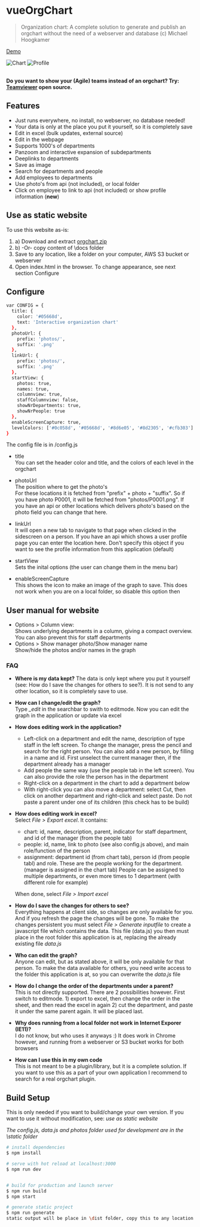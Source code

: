 # vueOrgChart

> Organization chart:
> A complete solution to generate and publish an orgchart without the need of a webserver and database
> (c) Michael Hoogkamer

[Demo](https://hoogkamer.github.io/vue-org-chart/)

![Chart](/assets/img/Screenshot1.PNG?raw=true 'chart')
![Profile](/assets/img/profile.png?raw=true 'profile')

\
**Do you want to show your (Agile) teams instead of an orgchart? Try: [Teamviewer](https://github.com/Hoogkamer/TeamViewer) open source.**

## Features

- Just runs everywhere, no install, no webserver, no database needed!
- Your data is only at the place you put it yourself, so it is completely save
- Edit in excel (bulk updates, external source)
- Edit in the webpage
- Supports 1000's of departments
- Panzoom and interactive expansion of subdepartments
- Deeplinks to departments
- Save as image
- Search for departments and people
- Add employees to departments
- Use photo's from api (not included), or local folder
- Click on employee to link to api (not included) or show profile information (**new**)

## Use as static website

To use this website as-is:

1. a) Download and extract [orgchart.zip](orgchart.zip)
1. b) -Or- copy content of \docs folder
1. Save to any location, like a folder on your computer, AWS S3 bucket or webserver
1. Open index.html in the browser. To change appearance, see next section Configure

## Configure

```bash
var CONFIG = {
  title: {
    color: '#05668d',
    text: 'Interactive organization chart'
  },
  photoUrl: {
    prefix: 'photos/',
    suffix: '.png'
  },
  linkUrl: {
    prefix: 'photos/',
    suffix: '.png'
  },
  startView: {
    photos: true,
    names: true,
    columnview: true,
    staffColumnview: false,
    showNrDepartments: true,
    showNrPeople: true
  },
  enableScreenCapture: true,
  levelColors: ['#0c058d', '#05668d', '#8d6e05', '#8d2305', '#cfb303']
}
```

The config file is in /config.js

- title  
  You can set the header color and title, and the colors of each level in the orgchart
- photoUrl  
  The position where to get the photo's  
  For these locations it is fetched from "prefix" + photo + "suffix". So if you have photo P0001, it will be fetched from "photos/P0001.png". If you have an api or other locations which delivers photo's based on the photo field you can change that here.

- linkUrl  
  It will open a new tab to navigate to that page when clicked in the sidescreen on a person. If you have an api which shows a user profile page you can enter the location here.
  Don't specify this object if you want to see the profile information from this application (default)

- startView  
  Sets the inital options (the user can change them in the menu bar)

- enableScreenCapture  
  This shows the icon to make an image of the graph to save. This does not work when you are on a local folder, so disable this option then

## User manual for website

- Options > Column view:  
  Shows underlying departments in a column, giving a compact overview. You can also prevent this for staff departments
- Options > Show manager photo/Show manager name  
  Show/hide the photos and/or names in the graph

### FAQ

- **Where is my data kept?**
  The data is only kept where you put it yourself (see: How do I save the changes for others to see?). It is not send to any other location, so it is completely save to use.

- **How can I change/edit the graph?**  
  Type _\_edit_ in the searchbar to swith to editmode. Now you can edit the graph in the application or update via excel

- **How does editing work in the application?**

  - Left-click on a department and edit the name, description of type staff in the left screen. To change the manager, press the pencil and search for the right person. You can also add a new person, by filling in a name and id. First unselect the current manager then, if the department already has a manager
  - Add people the same way (use the people tab in the left screen). You can also provide the role the person has in the department
  - Right-click on a department in the chart to add a department below
  - With right-click you can also move a department: select Cut, then click on another department and right-click and select paste. Do not paste a parent under one of its children (this check has to be build)

- **How does editing work in excel?**  
  Select _File > Export excel_. It contains:

  - chart: id, name, description, parent, indicator for staff department, and id of the manager (from the people tab)
  - people: id, name, link to photo (see also config.js above), and main role/function of the person
  - assignment: department id (from chart tab), person id (from people tabl) and role. These are the people working for the department. (manager is assigned in the chart tab) People can be assigned to multiple departments, or even more times to 1 department (with different role for example)

  When done, select _File > Import excel_

- **How do I save the changes for others to see?**  
  Everything happens at client side, so changes are only available for you. And if you refresh the page the changes will be gone. To make the changes persistent you must select _File > Generate inputfile_ to create a javascript file which contains the data. This file (data.js) you then must place in the root folder this application is at, replacing the already existing file _data.js_

- **Who can edit the graph?**  
  Anyone can edit, but as stated above, it will be only available for that person. To make the data available for others, you need write access to the folder this application is at, so you can overwrite the _data.js_ file

- **How do I change the order of the departments under a parent?**  
  This is not directly supported. There are 2 possibilities however. First switch to editmode. 1) export to excel, then change the order in the sheet, and then read the excel in again 2) cut the department, and paste it under the same parent again. It will be placed last.

- **Why does running from a local folder not work in Internet Exporer (IE11)?**  
  I do not know, but who uses it anyways :) It does work in Chrome however, and running from a webserver or S3 bucket works for both browsers

- **How can I use this in my own code**  
  This is not meant to be a plugin/library, but it is a complete solution. If you want to use this as a part of your own application I recommend to search for a real orgchart plugin.

## Build Setup

This is only needed if you want to build/change your own version. If you want to use it without modification, see: _use as static website_

_The config.js, data.js and photos folder used for development are in the \static folder_

```bash
# install dependencies
$ npm install

# serve with hot reload at localhost:3000
$ npm run dev


# build for production and launch server
$ npm run build
$ npm start

# generate static project
$ npm run generate
static output will be place in \dist folder, copy this to any location
```
